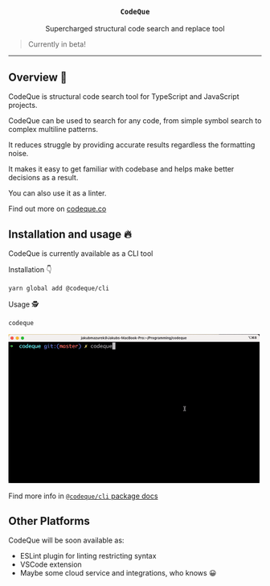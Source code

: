 <h3 align="center">
  <code>CodeQue</code>
</h3>

<p align="center">
  Supercharged structural code search and replace tool
</p>

> Currently in beta!

---

## Overview 📣

CodeQue is structural code search tool for TypeScript and JavaScript projects.

CodeQue can be used to search for any code, from simple symbol search to complex multiline patterns.

It reduces struggle by providing accurate results regardless the formatting noise.

It makes it easy to get familiar with codebase and helps make better decisions as a result.

You can also use it as a linter.

Find out more on [codeque.co](https://codeque.co)

## Installation and usage 🔥

CodeQue is currently available as a CLI tool

Installation 👇

```sh
yarn global add @codeque/cli
```

Usage 🕵️

```sh
codeque
```

<img src="./packages/cli/demo.gif" alt="codeque cli demo" width="500px"/>

Find more info in [`@codeque/cli` package docs](./packages/cli/README.md)


## Other Platforms

CodeQue will be soon available as:
- ESLint plugin for linting restricting syntax
- VSCode extension
- Maybe some cloud service and integrations, who knows 😀
